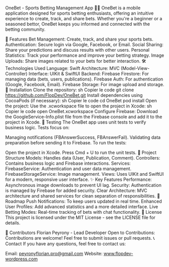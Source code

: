 OneBet - Sports Betting Management App 📱🎉
OneBet is a mobile application designed for sports betting enthusiasts, offering an intuitive experience to create, track, and share bets. Whether you're a beginner or a seasoned bettor, OneBet keeps you informed and connected with the betting community.

🚀 Features
Bet Management: Create, track, and share your sports bets.
Authentication: Secure login via Google, Facebook, or Email.
Social Sharing: Share your predictions and discuss results with other users.
Personal Statistics: Track your performance and improve your betting strategy.
Image Uploads: Share images related to your bets for better interaction.
🛠️ Technologies Used
Language: Swift
Architecture: MVC (Model-View-Controller)
Interface: UIKit & SwiftUI
Backend: Firebase
Firestore: For managing data (bets, users, publications).
Firebase Auth: For authentication (Google, Facebook, Email).
Firebase Storage: For image upload and storage.
📱 Installation
Clone the repository:
sh
Copier le code
git clone https://github.com/FlopDev/OneBet.git
Install dependencies using CocoaPods (if necessary):
sh
Copier le code
cd OneBet
pod install
Open the project:
Use the .xcworkspace file to open the project in Xcode:
sh
Copier le code
open OneBet.xcworkspace
Configure Firebase:
Download the GoogleService-Info.plist file from the Firebase console and add it to the project in Xcode.
🧪 Testing
The OneBet app uses unit tests to verify business logic. Tests focus on:

Managing notifications (FBAnswerSuccess, FBAnswerFail).
Validating data preparation before sending it to Firebase.
To run the tests:

Open the project in Xcode.
Press Cmd + U to run the unit tests.
📂 Project Structure
Models: Handles data (User, Publication, Comment).
Controllers: Contains business logic and Firebase interactions.
Services:
FirebaseService: Authentication and user data management.
FirebaseStorageService: Image management.
Views: Uses UIKit and SwiftUI for a modern, responsive user interface.
✨ Key Features
Performance: Asynchronous image downloads to prevent UI lag.
Security: Authentication is managed by Firebase for added security.
Clear Architecture: MVC architecture and shared services for clean separation of responsibilities.
📖 Roadmap
Push Notifications: To keep users updated in real time.
Enhanced User Profiles: Add advanced statistics and a more detailed interface.
Live Betting Modes: Real-time tracking of bets with chat functionality.
📄 License
This project is licensed under the MIT License - see the LICENSE file for details.

👥 Contributors
Florian Peyrony - Lead Developer
Open to Contributions: Contributions are welcome! Feel free to submit issues or pull requests.
📞 Contact
If you have any questions, feel free to contact us:

Email: peyronyflorian.pro@gmail.com
Website: www.flopdev-wordpress.com
